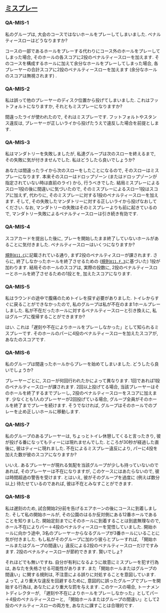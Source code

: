 ## [ミスプレー](811)

### QA-MIS-1
私のグループは,
大会のコースではないホールをプレーしてしまいました.
ペナルティースローはどうなりますか?

コースの一部であるホールをプレーする代わりにコース外のホールをプレーしてしまった場合,
そのホールの各スコアに2投のペナルティースローを加えます.
そのコースを構成するホールに加えて余分なホールをプレーしてしまった場合,
各プレーヤーの合計スコアに2投のペナルティースローを加えます
(余分なホールのスコアは無視されます)
.

### QA-MIS-2
私は誤って他のプレーヤーのディスク位置から投げてしまいました.
これはフットフォルトになりますか,
それともミスプレーになりますか?

間違ったライが使われたので,
それはミスプレーです.
フットフォルトやスタンス違反は,
プレーヤーが正しいライから投げたうえで違反した場合を前提とします.

### QA-MIS-3
私はマンダトリーを失敗しましたが,
私達グループは次のスローを終えるまで,
その失敗に気が付きませんでした.
私はどうしたら良いでしょうか?

あなたは間違ったライから次のスローをしたことになるので,
そのスローはミスプレーになります.
本来そのスローはドロップゾーン
(またはドロップゾーンが指定されていない時は直前のライ)
から,
行うべきでした.
結局ミスプレーによるスロー1投の後に間違いに気づいたので,
そのミスプレーによるスロー1投はスコアに加えず,
代わりに,
そのミスプレーに対する1投のペナルティースローを加えます.
そして,
その失敗したマンダトリーに対する正しいライから投げなおしてください.
なお,
マンダトリーの失敗はそのミスプレーよりも前に起きているので,
マンダトリー失敗によるペナルティースローは引き続き有効です.

### QA-MIS-4
スコアカードを提出した後に,
プレーを開始したまま終了していないホールがあることに気付きました.
ペナルティースローはいくつになりますか?

[規則`811.C`](811)に記載されている通り,
まず2投のペナルティスローが課されます.
さらに,
終了しなかったホールを終了させるための
([規則`811.F.3`](811)に基づいた)
1投が加わります.
結局そのホールのスコアは,
実際の投数に,
2投のペナルティースローとホールを終了させるための1投とを,
加えたスコアになります.

### QA-MIS-5
私はラウンドの途中で腹痛のためトイレを探す必要がありました.
トイレからすぐに戻ることができなかったので,
私のグループは私が不在のまま1ホールプレーしました.
私が不在だったホールに対するペナルティースローと引き換えに,
私はグループに復帰することができますか?

はい.
これは「遅刻や不在によりホールをプレーしなかった」として知られるミスプレーです.
そのホールのパーに4投のペナルティースローを加えたスコアが,
あなたのスコアです.

### QA-MIS-6
私のグループは間違ったホールからプレーを始めてしまいました.
どうしたら良いでしょうか?

プレーヤーごとに,
スローが何回行われたかによって異なります.
1回であれば1投のペナルティースローが課されます.
2回以上投げてる場合,
当該プレーヤーはそのホールを終了するまでプレーし,
2投のペナルティースローをスコアに加えます.
少なくとも1人のプレーヤーが2回投げている場合,
グループ全員がそのホールを終了までプレーを続けます.
そうでなければ,
グループはそのホールでのプレーを止め正しいホールに移動します.

### QA-MIS-7
私のグループのあるプレーヤーは,
ちょっとトイレ休憩してくると言ったきり,
彼が投げる番になってもティーには現れませんでした.
ところが30秒が経過した直後に,
彼はティーに現れました.
不在によるミスプレー違反により,
パーに4投を加えた数が彼のスコアになりますか?

いいえ.
あるプレーヤーが現れる気配を当該グループが少しも持っていないのであれば,
そのプレーヤーは不在になりますが,
このケースにはあたらないので,
彼は時間超過の警告を受けます.
とはいえ,
彼がそのグループを過度に
(例えば数分以上)
待たせているのであれば,
彼は不在とみなすことができます.

### QA-MIS-8
私は遅刻のため,
試合開始2分前を告げるエアホーンの後にコースに到着しました.
そして私の開始ホールが,
その公園のはるか反対側にある12番ホールであることを知りました.
開始定刻までにそのホールに到着することは到底無理なので,
ホール不在によりパー＋4投のペナルティースローを覚悟していました.
開始ホールに向かう途中,
3名のプレーヤーからなるグループが3番ホールにいることに気が付きました.
もし私がそのグループに加わり彼らとプレーすれば,
「開始ホールまたはグループの間違い」違反による2投のペナルティースローだけですみます.
2投のペナルティースローが節約できます.
賢いでしょ?

それほどでも無いですね.
自分が有利になるように故意にミスプレーを犯す行為は,
あなたを失格させる可能性があります.
また「開始ホールまたはグループの間違い」に関する規則は,
不注意による誤りに対処することを意図しています.
よって,
より重大な違反を回避するために,
意図的に誤ったグループでプレーを開始する行為は,
あなたにより重大な罰を与えます.
このケースの場合,
トーナメントディレクターが,
「遅刻や不在によりホールをプレーしなかった」としてパー＋4投のペナルティースローと,
「開始ホールまたはグループの間違い」として2投のペナルティースローの両方を,
あなたに課すことは合理的です.
